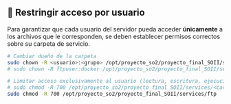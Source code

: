 ## 🔐 Restringir acceso por usuario

Para garantizar que cada usuario del servidor pueda acceder **únicamente** a los archivos que le corresponden, se deben establecer permisos correctos sobre su carpeta de servicio.

```bash
# Cambiar dueño de la carpeta
sudo chown -R <usuario>:<grupo> /opt/proyecto_so2/proyecto_final_SOII/services/<carpeta>
# sudo chown -R ftpuser:docker /opt/proyecto_so2/proyecto_final_SOII/services/ftp

# Limitar acceso exclusivamente al usuario (lectura, escritura, ejecución)
# sudo chmod -R 700 /opt/proyecto_so2/proyecto_final_SOII/services/<carpeta>
sudo chmod -R 700 /opt/proyecto_so2/proyecto_final_SOII/services/ftp
